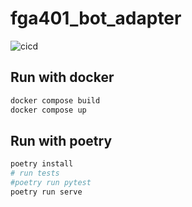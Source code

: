 # fga401_bot_adapter

![cicd](https://github.com/xlnx/fga401-bot-adapter/actions/workflows/cicd.yml/badge.svg)

## Run with docker

```bash
docker compose build
docker compose up
```

## Run with poetry

```bash
poetry install
# run tests
#poetry run pytest
poetry run serve
```
